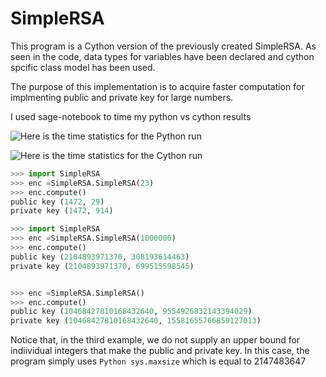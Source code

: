 SimpleRSA
=========
This program is a Cython version of the previously created SimpleRSA. As seen in the code, 
data types for variables have been declared and cython spcific class model has been used.

The purpose of this implementation is to acquire faster computation for implmenting
public and private key for large numbers.

I used sage-notebook to time my python vs cython results

![Here is the time statistics for the Python run](http://www.sagenb.org/home/pub/5039) 

![Here is the time statistics for the Cython run](http://www.sagenb.org/home/pub/5038)
`````Python
>>> import SimpleRSA
>>> enc =SimpleRSA.SimpleRSA(23)
>>> enc.compute()
public key (1472, 29)
private key (1472, 914)

>>> import SimpleRSA
>>> enc =SimpleRSA.SimpleRSA(1000000)
>>> enc.compute()
public key (2104893971370, 308193614463)
private key (2104893971370, 699515598545)


>>> enc =SimpleRSA.SimpleRSA() 
>>> enc.compute()
public key (10468427810168432640, 9554926832143394029)
private key (10468427810168432640, 15581655766859127013)

`````

Notice that, in the third example, we do not supply an upper bound for indiividual integers that make the public 
and private key. In this case, the program simply uses `````Python sys.maxsize````` which is equal to 2147483647


